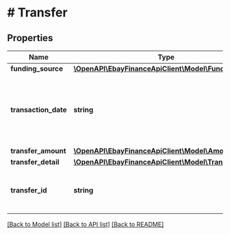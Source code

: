 # # Transfer

## Properties

Name | Type | Description | Notes
------------ | ------------- | ------------- | -------------
**funding_source** | [**\OpenAPI\EbayFinanceApiClient\Model\FundingSource**](FundingSource.md) |  | [optional]
**transaction_date** | **string** | This timestamp indicates the date/time of the transfer. The following (UTC) format is used: &lt;code&gt;YYYY-MM-DDTHH:MM:SS.SSSZ&lt;/code&gt;. For example, &lt;code&gt;2020-08-04T19:09:02.768Z&lt;/code&gt; | [optional]
**transfer_amount** | [**\OpenAPI\EbayFinanceApiClient\Model\Amount**](Amount.md) |  | [optional]
**transfer_detail** | [**\OpenAPI\EbayFinanceApiClient\Model\TransferDetail**](TransferDetail.md) |  | [optional]
**transfer_id** | **string** | The unique identifier of the &lt;code&gt;TRANSFER&lt;/code&gt; transaction type. This is the same value that was passed into the end of the call URI. | [optional]

[[Back to Model list]](../../README.md#models) [[Back to API list]](../../README.md#endpoints) [[Back to README]](../../README.md)
